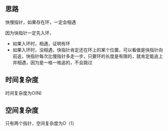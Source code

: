 ## 思路

快慢指针，如果存在环，一定会相遇

因为快指针一定先入环，

- 如果入环时，相遇，证明有环
- 如果入环时，没相遇，快指针肯定还在环上的某个位置，可以看做是快指针向前追，快指针每次比慢指针多走一步，只要环的长度是有限的，就肯定能追上并相遇，因为是一格一格追的，不会跳过

## 时间复杂度

时间复杂度为O(N)

## 空间复杂度

只有两个指针，空间复杂度为O（1）